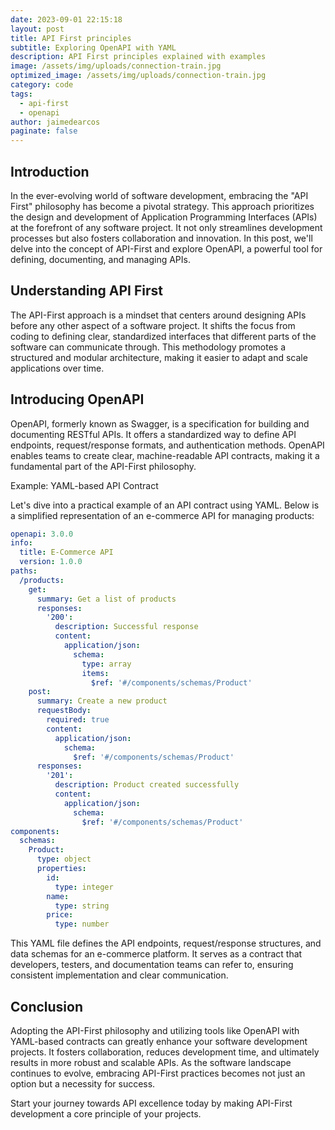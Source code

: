 ```yaml
---
date: 2023-09-01 22:15:18
layout: post
title: API First principles
subtitle: Exploring OpenAPI with YAML
description: API First principles explained with examples
image: /assets/img/uploads/connection-train.jpg
optimized_image: /assets/img/uploads/connection-train.jpg
category: code
tags:
  - api-first
  - openapi
author: jaimedearcos
paginate: false
---
```


## Introduction

In the ever-evolving world of software development, embracing the "API First" philosophy has become a pivotal strategy. This approach prioritizes the design and development of Application Programming Interfaces (APIs) at the forefront of any software project. It not only streamlines development processes but also fosters collaboration and innovation. In this post, we'll delve into the concept of API-First and explore OpenAPI, a powerful tool for defining, documenting, and managing APIs.

## Understanding API First

The API-First approach is a mindset that centers around designing APIs before any other aspect of a software project. It shifts the focus from coding to defining clear, standardized interfaces that different parts of the software can communicate through. This methodology promotes a structured and modular architecture, making it easier to adapt and scale applications over time.

## Introducing OpenAPI

OpenAPI, formerly known as Swagger, is a specification for building and documenting RESTful APIs. It offers a standardized way to define API endpoints, request/response formats, and authentication methods. OpenAPI enables teams to create clear, machine-readable API contracts, making it a fundamental part of the API-First philosophy.

Example: YAML-based API Contract

Let's dive into a practical example of an API contract using YAML. Below is a simplified representation of an e-commerce API for managing products:

```yaml
openapi: 3.0.0
info:
  title: E-Commerce API
  version: 1.0.0
paths:
  /products:
    get:
      summary: Get a list of products
      responses:
        '200':
          description: Successful response
          content:
            application/json:
              schema:
                type: array
                items:
                  $ref: '#/components/schemas/Product'
    post:
      summary: Create a new product
      requestBody:
        required: true
        content:
          application/json:
            schema:
              $ref: '#/components/schemas/Product'
      responses:
        '201':
          description: Product created successfully
          content:
            application/json:
              schema:
                $ref: '#/components/schemas/Product'
components:
  schemas:
    Product:
      type: object
      properties:
        id:
          type: integer
        name:
          type: string
        price:
          type: number
```

This YAML file defines the API endpoints, request/response structures, and data schemas for an e-commerce platform. It serves as a contract that developers, testers, and documentation teams can refer to, ensuring consistent implementation and clear communication.

## Conclusion

Adopting the API-First philosophy and utilizing tools like OpenAPI with YAML-based contracts can greatly enhance your software development projects. It fosters collaboration, reduces development time, and ultimately results in more robust and scalable APIs. As the software landscape continues to evolve, embracing API-First practices becomes not just an option but a necessity for success.

Start your journey towards API excellence today by making API-First development a core principle of your projects.